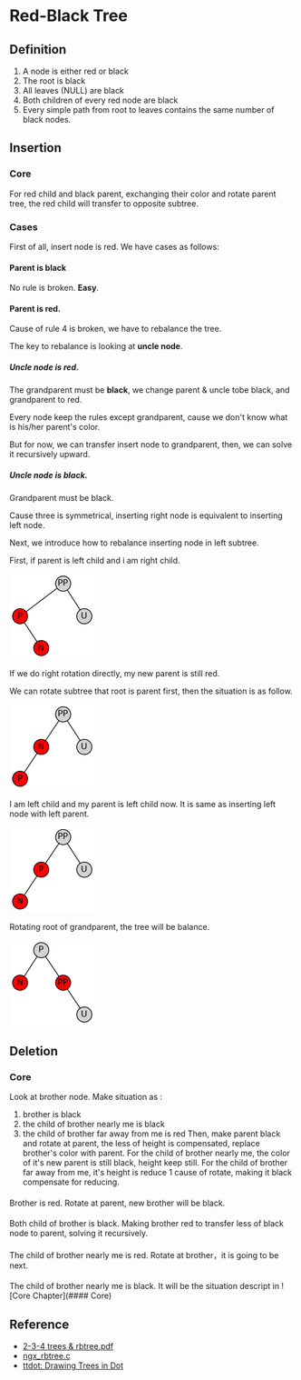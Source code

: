 # Red-Black Tree

## Definition

1. A node is either red or black
2. The root is black
3. All leaves (NULL) are black
4. Both children of every red node are black
5. Every simple path from root to leaves contains the same number of black nodes.

## Insertion

### Core

  For red child and black parent, exchanging their color and rotate parent tree, the red child will transfer to opposite subtree.

### Cases

  First of all, insert node is red. We have cases as follows:

#### Parent is **black**

  No rule is broken. **Easy**.

#### Parent is **red**.

  Cause of rule 4 is broken, we have to rebalance the tree.

  The key to rebalance is looking at **uncle node**.

##### Uncle node is red.

  The grandparent must be **black**, we change parent & uncle tobe black, and grandparent to red.

  Every node keep the rules except grandparent, cause we don't know what is his/her parent's color.

  But for now, we can transfer insert node to grandparent, then, we can solve it recursively upward.

##### Uncle node is **black**.

  Grandparent must be black.

  Cause three is symmetrical, inserting right node is equivalent to inserting left node.

  Next, we introduce how to rebalance inserting node in left subtree.

  First, if parent is left child and i am right child.

<img src="https://raw.githubusercontent.com/lawlient/notes/master/c/date%20structure/tree/rbtree/data/insert_lr.png" alt="insert right child in left subtree">


  If we do right rotation directly, my new parent is still red.

  We can rotate subtree that root is parent first, then the situation is as follow.

![insert_lr_left_rotate](https://raw.githubusercontent.com/lawlient/notes/master/c/date%20structure/tree/rbtree/data/insert_lr_left_rotate.png)

  I am left child and my parent is left child now. It is same as inserting left node with left parent.

![insert_ll](https://raw.githubusercontent.com/lawlient/notes/master/c/date%20structure/tree/rbtree/data/insert_ll.png)

  Rotating root of grandparent, the tree will be balance.

![insert_ll_right_rotate](https://raw.githubusercontent.com/lawlient/notes/master/c/date%20structure/tree/rbtree/data/insert_ll_right_rotate.png)

## Deletion


### Core 

Look at brother node. Make situation as :
  1. brother is black
  2. the child of brother nearly me is black
  3. the child of brother far away from me is red
Then, make parent black and rotate at parent, the less of height is compensated, replace brother's color with parent. 
For the child of brother nearly me, the color of it's new parent is still black, height keep still.
For the child of brother far away from me, it's height is reduce 1 cause of rotate, making it black compensate for reducing.


####

Brother is red. Rotate at parent, new brother will be black.


####

Both child of brother is black. Making brother red to transfer less of black node to parent, solving it recursively.

####

The child of brother nearly me is red. Rotate at brother，it is going to be next.

####

The child of brother nearly me is black. It will be the situation descript in ![Core Chapter](#### Core)


## Reference

- [2-3-4 trees &amp; rbtree.pdf](https://www.cs.purdue.edu/homes/ayg/CS251/slides/chap13b.pdf)
- [ngx_rbtree.c](https://github.com/nginx/nginx/blob/master/src/core/ngx_rbtree.c)
- [ttdot: Drawing Trees in Dot](http://www.math.bas.bg/bantchev/ttdot/ttdot.html)
